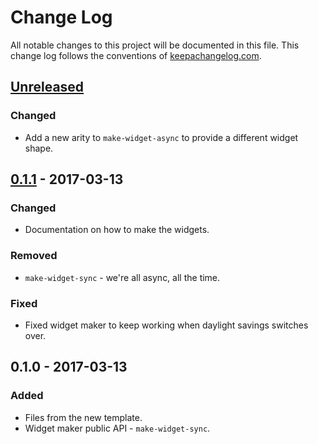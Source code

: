 # Change Log
All notable changes to this project will be documented in this file. This change log follows the conventions of [keepachangelog.com](http://keepachangelog.com/).

## [Unreleased]
### Changed
- Add a new arity to `make-widget-async` to provide a different widget shape.

## [0.1.1] - 2017-03-13
### Changed
- Documentation on how to make the widgets.

### Removed
- `make-widget-sync` - we're all async, all the time.

### Fixed
- Fixed widget maker to keep working when daylight savings switches over.

## 0.1.0 - 2017-03-13
### Added
- Files from the new template.
- Widget maker public API - `make-widget-sync`.

[Unreleased]: https://github.com/your-name/turning/compare/0.1.1...HEAD
[0.1.1]: https://github.com/your-name/turning/compare/0.1.0...0.1.1
